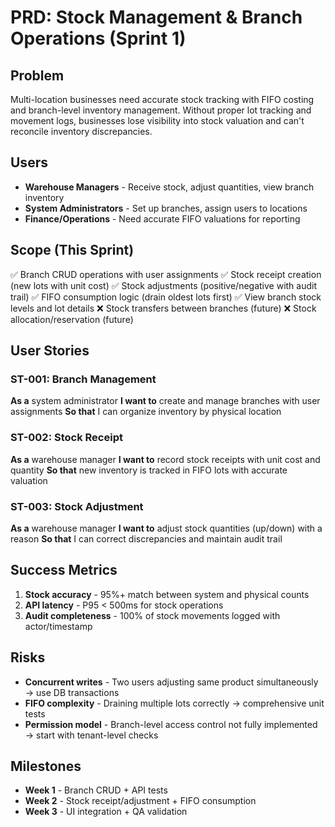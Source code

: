# PRD: Stock Management & Branch Operations (Sprint 1)

## Problem
Multi-location businesses need accurate stock tracking with FIFO costing and branch-level inventory management. Without proper lot tracking and movement logs, businesses lose visibility into stock valuation and can't reconcile inventory discrepancies.

## Users
- **Warehouse Managers** - Receive stock, adjust quantities, view branch inventory
- **System Administrators** - Set up branches, assign users to locations
- **Finance/Operations** - Need accurate FIFO valuations for reporting

## Scope (This Sprint)
✅ Branch CRUD operations with user assignments
✅ Stock receipt creation (new lots with unit cost)
✅ Stock adjustments (positive/negative with audit trail)
✅ FIFO consumption logic (drain oldest lots first)
✅ View branch stock levels and lot details
❌ Stock transfers between branches (future)
❌ Stock allocation/reservation (future)

## User Stories

### ST-001: Branch Management
**As a** system administrator
**I want to** create and manage branches with user assignments
**So that** I can organize inventory by physical location

### ST-002: Stock Receipt
**As a** warehouse manager
**I want to** record stock receipts with unit cost and quantity
**So that** new inventory is tracked in FIFO lots with accurate valuation

### ST-003: Stock Adjustment
**As a** warehouse manager
**I want to** adjust stock quantities (up/down) with a reason
**So that** I can correct discrepancies and maintain audit trail

## Success Metrics
1. **Stock accuracy** - 95%+ match between system and physical counts
2. **API latency** - P95 < 500ms for stock operations
3. **Audit completeness** - 100% of stock movements logged with actor/timestamp

## Risks
- **Concurrent writes** - Two users adjusting same product simultaneously → use DB transactions
- **FIFO complexity** - Draining multiple lots correctly → comprehensive unit tests
- **Permission model** - Branch-level access control not fully implemented → start with tenant-level checks

## Milestones
- **Week 1** - Branch CRUD + API tests
- **Week 2** - Stock receipt/adjustment + FIFO consumption
- **Week 3** - UI integration + QA validation
